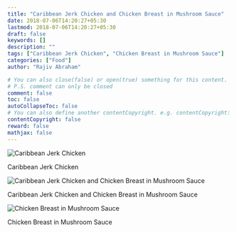 ```yaml
---
title: "Caribbean Jerk Chicken and Chicken Breast in Mushroom Sauce"
date: 2018-07-06T14:20:27+05:30
lastmod: 2018-07-06T14:20:27+05:30
draft: false
keywords: []
description: ""
tags: ["Caribbean Jerk Chicken", "Chicken Breast in Mushroom Sauce"]
categories: ["Food"]
author: "Rajiv Abraham"

# You can also close(false) or open(true) something for this content.
# P.S. comment can only be closed
comment: false
toc: false
autoCollapseToc: false
# You can also define another contentCopyright. e.g. contentCopyright: "This is another copyright."
contentCopyright: false
reward: false
mathjax: false
---
```


![Caribbean Jerk Chicken](https://res.cloudinary.com/abraham/image/upload/v1530867132/IMG_20180706_134152.jpg "Caribbean Jerk Chicken")

Caribbean Jerk Chicken

![Caribbean Jerk Chicken and Chicken Breast in Mushroom Sauce](https://res.cloudinary.com/abraham/image/upload/v1530867131/IMG_20180706_134313.jpg "Caribbean Jerk Chicken and Chicken Breast in Mushroom Sauce")

Caribbean Jerk Chicken and Chicken Breast in Mushroom Sauce

![Chicken Breast in Mushroom Sauce](https://res.cloudinary.com/abraham/image/upload/v1530867130/IMG_20180706_134331.jpg "Chicken Breast in Mushroom Sauce")

Chicken Breast in Mushroom Sauce
